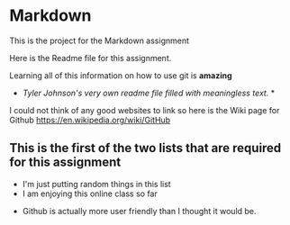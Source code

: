 # Markdown
This is the project for the Markdown assignment

Here is the Readme file for this assignment.

Learning all of this information on how to use git is **amazing**

* *Tyler Johnson's very own readme file filled with meaningless text.* *

I could not think of any good websites to link so here is the Wiki page for Github
<https://en.wikipedia.org/wiki/GitHub>


## This is the first of the two lists that are required for this assignment
* I'm just putting random things in this list
* I am enjoying this online class so far
- Github is actually more user friendly than I thought it would be.

